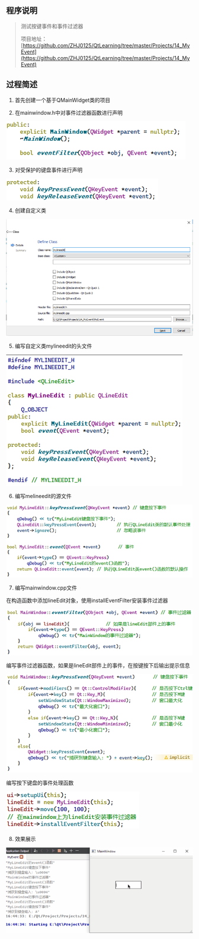 ## 程序说明

> 测试按键事件和事件过滤器
>
> 项目地址：[https://github.com/ZHJ0125/QtLearning/tree/master/Projects/14_MyEvent](https://github.com/ZHJ0125/QtLearning/tree/master/Projects/14_MyEvent)

## 过程简述

1. 首先创建一个基于QMainWidget类的项目

2. 在mainwindow.h中对事件过滤器函数进行声明

![声明事件过滤器](https://github.com/ZHJ0125/QtLearning/blob/master/Image/14_MyEvent/01_%E5%A3%B0%E6%98%8E%E4%BA%8B%E4%BB%B6%E8%BF%87%E6%BB%A4%E5%99%A8.png)

3. 对受保护的键盘事件进行声明

![声明键盘事件](https://github.com/ZHJ0125/QtLearning/blob/master/Image/14_MyEvent/01_%E5%A3%B0%E6%98%8E%E9%94%AE%E7%9B%98%E4%BA%8B%E4%BB%B6.png)

4. 创建自定义类

![创建自定义类](https://github.com/ZHJ0125/QtLearning/blob/master/Image/14_MyEvent/02_%E5%88%9B%E5%BB%BA%E8%87%AA%E5%AE%9A%E4%B9%89%E7%B1%BB.png)

5. 编写自定义类mylineedit的头文件

![编写头文件](https://github.com/ZHJ0125/QtLearning/blob/master/Image/14_MyEvent/03_%E7%BC%96%E5%86%99%E8%87%AA%E5%AE%9A%E4%B9%89%E7%B1%BB.png)

6. 编写melineedit的源文件

![编写源文件](https://github.com/ZHJ0125/QtLearning/blob/master/Image/14_MyEvent/04_%E7%BC%96%E5%86%99%E6%BA%90%E6%96%87%E4%BB%B6.png)

7. 编写mainwindow.cpp文件

在构造函数中添加lineEdit对象，使用installEventFilter安装事件过滤器

![mainwindow.cpp文件](https://github.com/ZHJ0125/QtLearning/blob/master/Image/14_MyEvent/05_%E4%BA%8B%E4%BB%B6%E8%BF%87%E6%BB%A4%E5%99%A8.png)

编写事件过滤器函数，如果是lineEdit部件上的事件，在按键按下后输出提示信息

![编写事件过滤器](https://github.com/ZHJ0125/QtLearning/blob/master/Image/14_MyEvent/05_%E6%8C%89%E4%B8%8B%E4%BA%8B%E4%BB%B6.png)

编写按下键盘的事件处理函数

![编写键盘按下事件](https://github.com/ZHJ0125/QtLearning/blob/master/Image/14_MyEvent/05_%E6%9E%84%E9%80%A0%E5%87%BD%E6%95%B0.png)

8. 效果展示

![效果展示](https://github.com/ZHJ0125/QtLearning/blob/master/Image/14_MyEvent/qt_show.gif)
